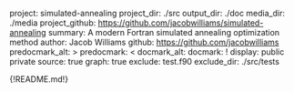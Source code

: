 project: simulated-annealing
project_dir: ./src
output_dir: ./doc
media_dir: ./media
project_github: https://github.com/jacobwilliams/simulated-annealing
summary: A modern Fortran simulated annealing optimization method
author: Jacob Williams
github: https://github.com/jacobwilliams
predocmark_alt: >
predocmark: <
docmark_alt:
docmark: !
display: public
         private
source: true
graph: true
exclude: test.f90
exclude_dir: ./src/tests

{!README.md!}

